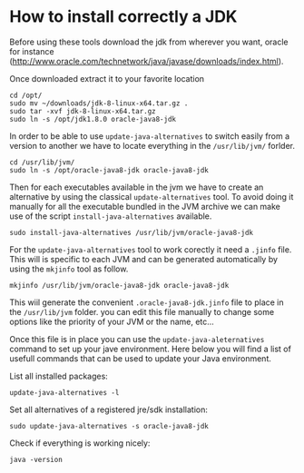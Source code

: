 # How to install correctly a JDK

Before using these tools download the jdk from wherever you want, oracle for instance (http://www.oracle.com/technetwork/java/javase/downloads/index.html).

Once downloaded extract it to your favorite location

```
cd /opt/
sudo mv ~/downloads/jdk-8-linux-x64.tar.gz .
sudo tar -xvf jdk-8-linux-x64.tar.gz
sudo ln -s /opt/jdk1.8.0 oracle-java8-jdk
```

In order to be able to use `update-java-alternatives` to switch easily from a version to another we have to locate everything in the `/usr/lib/jvm/` forlder.

```
cd /usr/lib/jvm/
sudo ln -s /opt/oracle-java8-jdk oracle-java8-jdk
```

Then for each executables available in the jvm we have to create an alternative by using the classical `update-alternatives` tool. To avoid doing it manually for all the executable bundled in the JVM archive we can make use of the script `install-java-alternatives` available.

```
sudo install-java-alternatives /usr/lib/jvm/oracle-java8-jdk
```

For the `update-java-alternatives` tool to work corectly it need a `.jinfo` file. This will is specific to each JVM and can be generated automatically by using the `mkjinfo` tool as follow.

```
mkjinfo /usr/lib/jvm/oracle-java8-jdk oracle-java8-jdk
```

This wiil generate the convenient `.oracle-java8-jdk.jinfo` file to place in the `/usr/lib/jvm` folder. you can edit this file manually to change some options like the priority of your JVM or the name, etc...

Once this file is in place you can use the `update-java-aleternatives` command to set up your jave environment. Here below you will find a list of usefull commands that can be used to update your Java environment.

List all installed packages:
```
update-java-alternatives -l
```

Set all alternatives of a registered jre/sdk installation:
```
sudo update-java-alternatives -s oracle-java8-jdk
```

Check if everything is working nicely:
```
java -version
```
